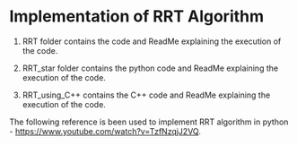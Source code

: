 




# Implementation of RRT Algorithm 

1) RRT folder contains the code and ReadMe explaining the execution of the code.
 
2) RRT_star folder contains the python code and ReadMe explaining the execution of the code.

3) RRT_using_C++ contains the C++ code and ReadMe explaining the execution of the code.

The following reference is been used to implement RRT algorithm in python - https://www.youtube.com/watch?v=TzfNzqjJ2VQ.
